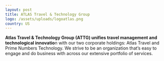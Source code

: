 ```yaml
---
layout: post
title: ATLAS Travel & Technology Group
logo: /assets/uploads/logoatlas.png
country: US
---
```

**Atlas Travel & Technology Group (ATTG) unifies travel management and technological innovatio**n with our two corporate holdings: Atlas Travel and Prime Numbers Technology. We strive to be an organization that’s easy to engage and do business with across our extensive portfolio of services.